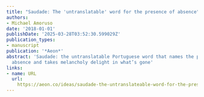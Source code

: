```yaml
---
title: "Saudade: The 'untranslatable' word for the presence of absence"
authors:
- Michael Amoruso
date: '2018-01-01'
publishDate: '2025-03-28T03:52:30.599029Z'
publication_types:
- manuscript
publication: '*Aeon*'
abstract: 'Saudade: the untranslatable Portuguese word that names the presence of
  absence and takes melancholy delight in what’s gone'
links:
- name: URL
  url: 
    https://aeon.co/ideas/saudade-the-untranslateable-word-for-the-presence-of-absence
---
```

